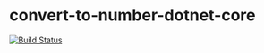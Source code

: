 # convert-to-number-dotnet-core

[![Build Status](https://travis-ci.com/akshayjoyinfo/convert-to-number-dotnet-core.svg?branch=master)](https://travis-ci.com/akshayjoyinfo/convert-to-number-dotnet-core)

